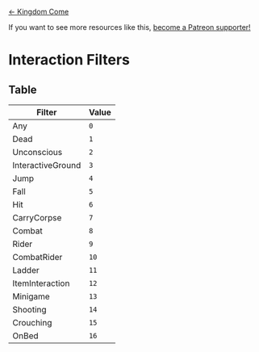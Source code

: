 <!-- TITLE: Interaction Filters -->

[&larr; Kingdom Come](/kingdomcome)

If you want to see more resources like this, [become a Patreon supporter!](https://www.patreon.com/fireundubh) 

# Interaction Filters
## Table

Filter | Value
--- | ---
Any | `0`
Dead | `1`
Unconscious | `2`
InteractiveGround | `3`
Jump | `4`
Fall | `5`
Hit | `6`
CarryCorpse | `7`
Combat | `8`
Rider | `9`
CombatRider | `10`
Ladder | `11`
ItemInteraction | `12`
Minigame | `13`
Shooting | `14`
Crouching | `15`
OnBed | `16`

